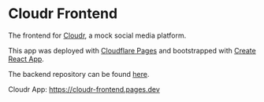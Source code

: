 # Cloudr Frontend

The frontend for [Cloudr](https://cloudr-frontend.pages.dev), a mock social media platform.

This app was deployed with [Cloudflare Pages](https://pages.cloudflare.com/) and bootstrapped with [Create React App](https://github.com/facebook/create-react-app).

The backend repository can be found [here](https://github.com/jjlock/cloudr-api).

Cloudr App: https://cloudr-frontend.pages.dev
